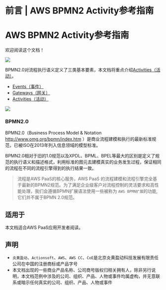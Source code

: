 # 前言 | AWS BPMN2 Activity参考指南

# AWS BPMN2 Activity参考指南

欢迎阅读这个文档！

![](https://docs.awspaas.com/reference-guide/aws-paas-process-activity-reference-guide/activity.png)

BPMN2.0对流程执行语义定义了三类基本要素，本文档将重点介绍[Activities（活动）](<./activities/README.html>)。

  * [Events（事件）](<https://docs.awspaas.com/reference-guide/aws-paas-process-event-reference-guide/index.html>)
  * [Gateways（网关）](<https://docs.awspaas.com/reference-guide/aws-paas-process-gateway-reference-guide/index.html>)
  * [Activities（活动）](<https://docs.awspaas.com/reference-guide/aws-paas-process-activity-reference-guide/index.html>)

![](https://docs.awspaas.com/reference-guide/aws-paas-process-activity-reference-guide/bpmn2.png)

### BPMN2.0

BPMN2.0（Business Process Model & Notation <http://www.omg.org/bpmn/index.htm> ）是商业流程建模和执行的最新标准规范，已被ISO在2013年列入信息领域的模型标准。

BPMN2.0相对于旧的1.0规范以及XPDL、BPML、BPEL等最大的区别是定义了规范的执行语义和描述格式，利用标准的图元去建模真实的业务发生过程，保证相同的流程在不同的流程引擎得到的执行结果一致。

> 流程是AWS PaaS的核心服务，AWS PaaS 的流程建模和流程引擎完全基于最新的BPMN2规范。为了满足企业级客户对流程控制的灵活要求和高性能处理，我们会遵循BPMN扩展语法使用一些被称为 `AWS BPMN扩展`的功能, 它们并不属于BPMN 2.0规范。

## 适用于

本文档适合AWS PaaS应用开发者阅读。

## 声明

  * `炎黄盈动`、`Actionsoft`、`AWS`、`AWS CC`、`CoE`是北京炎黄盈动科技发展有限责任公司在中国的注册商标或产品字号
  * 本文档出现的一些商业产品名称、公司商号版权归相关拥有人，除非另行说明，本文档范例中涉及的公司、组织、产品、人物或事件均属虚构，并无意联系或暗示任何真实的公司、组织、产品、人物或事件